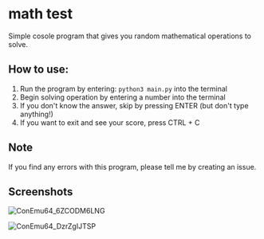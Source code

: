 # math test
Simple cosole program that gives you random mathematical operations to solve.

## How to use:
1) Run the program by entering: `python3 main.py` into the terminal 
2) Begin solving operation by entering a number into the terminal
3) If you don't know the answer, skip by pressing ENTER (but don't type anything!)
4) If you want to exit and see your score, press CTRL + C

## Note
If you find any errors with this program, please tell me by creating an issue.

## Screenshots
![ConEmu64_6ZCODM6LNG](https://user-images.githubusercontent.com/78962948/172199862-375ebc00-8ec9-428a-ac30-9ff1119e7c07.png)

![ConEmu64_DzrZgIJTSP](https://user-images.githubusercontent.com/78962948/172199875-a9164567-8e33-47aa-a1f8-8e42f2408e1e.png)
